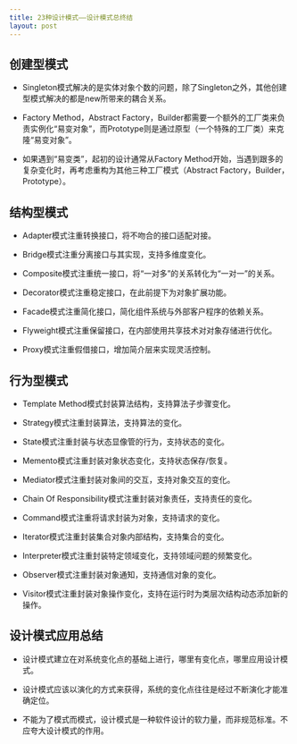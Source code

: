 ```yaml
---
title: 23种设计模式——设计模式总终结
layout: post
---
```

## 创建型模式
- Singleton模式解决的是实体对象个数的问题，除了Singleton之外，其他创建型模式解决的都是new所带来的耦合关系。

- Factory Method，Abstract Factory，Builder都需要一个额外的工厂类来负责实例化“易变对象”，而Prototype则是通过原型（一个特殊的工厂类）来克隆“易变对象”。

- 如果遇到“易变类”，起初的设计通常从Factory Method开始，当遇到跟多的复杂变化时，再考虑重构为其他三种工厂模式（Abstract Factory，Builder，Prototype）。

## 结构型模式
- Adapter模式注重转换接口，将不吻合的接口适配对接。

- Bridge模式注重分离接口与其实现，支持多维度变化。

- Composite模式注重统一接口，将“一对多”的关系转化为“一对一”的关系。

- Decorator模式注重稳定接口，在此前提下为对象扩展功能。

- Facade模式注重简化接口，简化组件系统与外部客户程序的依赖关系。

- Flyweight模式注重保留接口，在内部使用共享技术对对象存储进行优化。

- Proxy模式注重假借接口，增加简介层来实现灵活控制。

## 行为型模式
- Template Method模式封装算法结构，支持算法子步骤变化。

- Strategy模式注重封装算法，支持算法的变化。

- State模式注重封装与状态显像管的行为，支持状态的变化。

- Memento模式注重封装对象状态变化，支持状态保存/恢复。

- Mediator模式注重封装对象间的交互，支持对象交互的变化。

- Chain Of Responsibility模式注重封装对象责任，支持责任的变化。

- Command模式注重将请求封装为对象，支持请求的变化。

- Iterator模式注重封装集合对象内部结构，支持集合的变化。

- Interpreter模式注重封装特定领域变化，支持领域问题的频繁变化。

- Observer模式注重封装对象通知，支持通信对象的变化。

- Visitor模式注重封装对象操作变化，支持在运行时为类层次结构动态添加新的操作。

## 设计模式应用总结
- 设计模式建立在对系统变化点的基础上进行，哪里有变化点，哪里应用设计模式。

- 设计模式应该以演化的方式来获得，系统的变化点往往是经过不断演化才能准确定位。

- 不能为了模式而模式，设计模式是一种软件设计的软力量，而非规范标准。不应夸大设计模式的作用。